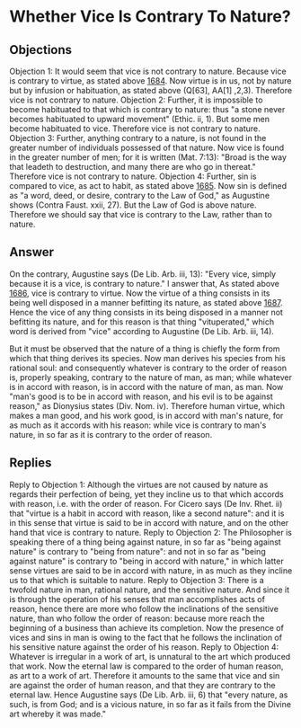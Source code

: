 # Whether Vice Is Contrary To Nature?
## Objections
Objection 1: It would seem that vice is not contrary to nature. Because vice is contrary to virtue, as stated above [1684](A[1]). Now virtue is in us, not by nature but by infusion or habituation, as stated above (Q[63], AA[1] ,2,3). Therefore vice is not contrary to nature.
Objection 2: Further, it is impossible to become habituated to that which is contrary to nature: thus "a stone never becomes habituated to upward movement" (Ethic. ii, 1). But some men become habituated to vice. Therefore vice is not contrary to nature.
Objection 3: Further, anything contrary to a nature, is not found in the greater number of individuals possessed of that nature. Now vice is found in the greater number of men; for it is written (Mat. 7:13): "Broad is the way that leadeth to destruction, and many there are who go in thereat." Therefore vice is not contrary to nature.
Objection 4: Further, sin is compared to vice, as act to habit, as stated above [1685](A[1]). Now sin is defined as "a word, deed, or desire, contrary to the Law of God," as Augustine shows (Contra Faust. xxii, 27). But the Law of God is above nature. Therefore we should say that vice is contrary to the Law, rather than to nature.
## Answer
On the contrary, Augustine says (De Lib. Arb. iii, 13): "Every vice, simply because it is a vice, is contrary to nature."
I answer that, As stated above [1686](A[1]), vice is contrary to virtue. Now the virtue of a thing consists in its being well disposed in a manner befitting its nature, as stated above [1687](A[1]). Hence the vice of any thing consists in its being disposed in a manner not befitting its nature, and for this reason is that thing "vituperated," which word is derived from "vice" according to Augustine (De Lib. Arb. iii, 14).

But it must be observed that the nature of a thing is chiefly the form from which that thing derives its species. Now man derives his species from his rational soul: and consequently whatever is contrary to the order of reason is, properly speaking, contrary to the nature of man, as man; while whatever is in accord with reason, is in accord with the nature of man, as man. Now "man's good is to be in accord with reason, and his evil is to be against reason," as Dionysius states (Div. Nom. iv). Therefore human virtue, which makes a man good, and his work good, is in accord with man's nature, for as much as it accords with his reason: while vice is contrary to man's nature, in so far as it is contrary to the order of reason.
## Replies
Reply to Objection 1: Although the virtues are not caused by nature as regards their perfection of being, yet they incline us to that which accords with reason, i.e. with the order of reason. For Cicero says (De Inv. Rhet. ii) that "virtue is a habit in accord with reason, like a second nature": and it is in this sense that virtue is said to be in accord with nature, and on the other hand that vice is contrary to nature.
Reply to Objection 2: The Philosopher is speaking there of a thing being against nature, in so far as "being against nature" is contrary to "being from nature": and not in so far as "being against nature" is contrary to "being in accord with nature," in which latter sense virtues are said to be in accord with nature, in as much as they incline us to that which is suitable to nature.
Reply to Objection 3: There is a twofold nature in man, rational nature, and the sensitive nature. And since it is through the operation of his senses that man accomplishes acts of reason, hence there are more who follow the inclinations of the sensitive nature, than who follow the order of reason: because more reach the beginning of a business than achieve its completion. Now the presence of vices and sins in man is owing to the fact that he follows the inclination of his sensitive nature against the order of his reason.
Reply to Objection 4: Whatever is irregular in a work of art, is unnatural to the art which produced that work. Now the eternal law is compared to the order of human reason, as art to a work of art. Therefore it amounts to the same that vice and sin are against the order of human reason, and that they are contrary to the eternal law. Hence Augustine says (De Lib. Arb. iii, 6) that "every nature, as such, is from God; and is a vicious nature, in so far as it fails from the Divine art whereby it was made."